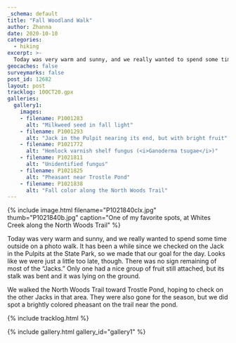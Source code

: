```yaml
---
_schema: default
title: "Fall Woodland Walk"
author: Zhanna
date: 2020-10-10
categories:
  - hiking
excerpt: >-
  Today was very warm and sunny, and we really wanted to spend some time outside on a photo walk.
geocaches: false
surveymarks: false
post_id: 12682
layout: post
tracklog: 10OCT20.gpx
galleries:
  gallery1:
    images:
    - filename: P1001283
      alt: "Milkweed seed in fall light"
    - filename: P1001293
      alt: "Jack in the Pulpit nearing its end, but with bright fruit"     
    - filename: P1021772
      alt: "Hemlock varnish shelf fungus (<i>Ganoderma tsugae</i>)" 
    - filename: P1021811
      alt: "Unidentified fungus"
    - filename: P1021825
      alt: "Pheasant near Trostle Pond"      
    - filename: P1021838
      alt: "Fall color along the North Woods Trail"                 
---
```


{% include image.html filename="P1021840clx.jpg" thumb="P1021840b.jpg" caption="One of my favorite spots, at Whites Creek along the North Woods Trail" %}

Today was very warm and sunny, and we really wanted to spend some time outside on a photo walk. It has been a while since we checked on the Jack in the Pulpits at the State Park, so we made that our goal for the day. Looks like we were just a little too late, though. There was no sign remaining of most of the “Jacks.” Only one had a nice group of fruit still attached, but its stalk was bent and it was lying on the ground.

We walked the North Woods Trail toward Trostle Pond, hoping to check on the other Jacks in that area. They were also gone for the season, but we did spot a brightly colored pheasant on the trail near the pond.

{% include tracklog.html %}

{% include gallery.html gallery_id="gallery1" %}
